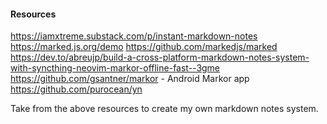 #### Resources
https://iamxtreme.substack.com/p/instant-markdown-notes
https://marked.js.org/demo
https://github.com/markedjs/marked
https://dev.to/abreujp/build-a-cross-platform-markdown-notes-system-with-syncthing-neovim-markor-offline-fast--3gme
https://github.com/gsantner/markor - Android Markor app
https://github.com/purocean/yn

Take from the above resources to create my own markdown notes system.
